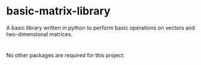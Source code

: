 # basic-matrix-library
A basic library written in python to perform basic operations on vectors and two-dimensional matrices.
#
No other packages are required for this project.
